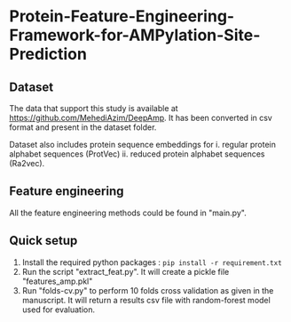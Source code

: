 # Protein-Feature-Engineering-Framework-for-AMPylation-Site-Prediction

## Dataset 

The data that support this study is available at https://github.com/MehediAzim/DeepAmp. It has been converted in csv format and present in the dataset folder.

Dataset also includes protein sequence embeddings for i. regular protein alphabet sequences (ProtVec) ii. reduced protein alphabet sequences (Ra2vec).

## Feature engineering

All the feature engineering methods could be found in "main.py".

## Quick setup

1. Install the required python packages : `pip install -r requirement.txt`
2. Run the script "extract_feat.py". It will create a pickle file "features_amp.pkl" 
3. Run "folds-cv.py" to perform 10 folds cross validation as given in the manuscript. It will return a results csv file with random-forest model used for evaluation.

